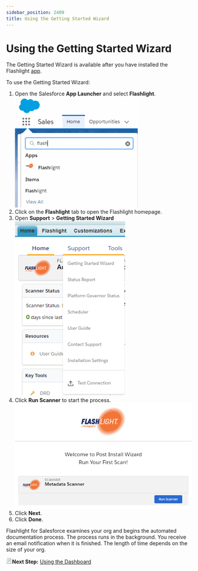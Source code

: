 ```yaml
---
sidebar_position: 2409
title: Using the Getting Started Wizard
---
```


# Using the Getting Started Wizard

The Getting Started Wizard is available after you have installed the Flashlight [app](installing_flashlight "Open the Installing Flashlight topic").

To use the Getting Started Wizard:

1. Open the Salesforce **App Launcher** and select **Flashlight**.  
   ![](../../../../static/images/StrongpointSalesforceFlashlight/Content/Resources/Images/install_flashlight2.png "Launch the Flashlight app")
2. Click on the **Flashlight** tab to open the Flashlight homepage.
3. Open **Support** > **Getting Started Wizard**
![](../../../../static/images/StrongpointSalesforceFlashlight/Content/Resources/Images/getting_started_wizard.png)  
4. Click **Run Scanner** to start the process.  
   ![](../../../../static/images/StrongpointSalesforceFlashlight/Content/Resources/Images/run_scanner.png "Run the Scanner to start the documentation process")
5. Click **Next**.
6. Click **Done**.

Flashlight for Salesforce examines your org and begins the automated documentation process. The process runs in the background. You receive an email notification when it is finished. The length of time depends on the size of your org.

![](../../../../static/images/StrongpointSalesforceFlashlight/Content/Resources/Images/stylesheet/topic.png)**Next Step:** [Using the Dashboard](dashboard "Open the Using the Dashboard topic")